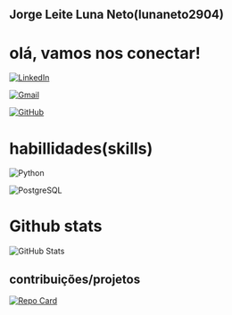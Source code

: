 ## Jorge Leite Luna Neto(lunaneto2904)

# olá, vamos nos conectar!
[![LinkedIn](https://img.shields.io/badge/LinkedIn-black?style=for-the-badge&logo=linkedin&logoColor=blue)](https://www.linkedin.com/in/jorge-luna-793330243/)

[![Gmail](https://img.shields.io/badge/Gmail-black?style=for-the-badge&logo=gmail&logoColor=red)](mailto:jorgent2904@gmail.com)

[![GitHub](https://img.shields.io/badge/GitHub-black?style=for-the-badge&logo=github&logoColor=white)](https://github.com/lunaneto2904)

# habillidades(skills)
![Python](https://img.shields.io/badge/python-black?style=for-the-badge&logo=python&logoColor=ffdd54)

![PostgreSQL](https://img.shields.io/badge/PostgreSQL-000?style=for-the-badge&logo=postgresql)

# Github stats
![GitHub Stats](https://github-readme-stats.vercel.app/api?username=lunaneto2904&theme=transparent&bg_color=000&border_color=30A3DC&show_icons=true&icon_color=A020F0&title_color=0000ff&text_color=FFF)
## contribuições/projetos
[![Repo Card](https://github-readme-stats.vercel.app/api/pin/?username=lunaneto2904&repo=dio-lab-open-source&bg_color=000&border_color=30A3DC&show_icons=true&icon_color=30A3DC&title_color=0000ff&text_color=FFF)](https://github.com/lunaneto2904/dio-lab-open-source)
